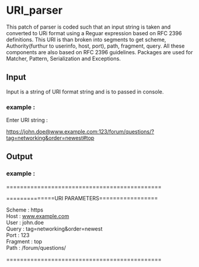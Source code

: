 # URI_parser

This patch of parser is coded such that an input string is taken and converted to URi format using a Reguar expression based on RFC 2396 definitions. This URI is than broken into segments to get scheme, Authority(furthur to userinfo, host, port), path, fragment, query. All these components are also based on RFC 2396 guidelines. Packages are used for Matcher, Pattern, Serialization and Exceptions.

## Input

Input is a string of URI format string and is to passed in console.

### example : 

Enter URI string : 

https://john.doe@www.example.com:123/forum/questions/?tag=networking&order=newest#top


## Output

### example :

=============================================

==============URI PARAMETERS=================

Scheme : https<br/>
Host : www.example.com<br/>
User : john.doe<br/>
Query : tag=networking&order=newest<br/>
Port : 123<br/>
Fragment : top<br/>
Path : /forum/questions/<br/>

=============================================

